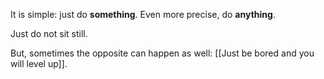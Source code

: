 It is simple: just do **something**. Even more precise, do **anything**.

Just do not sit still.

But, sometimes the opposite can happen as well: [[Just be bored and you will level up]].